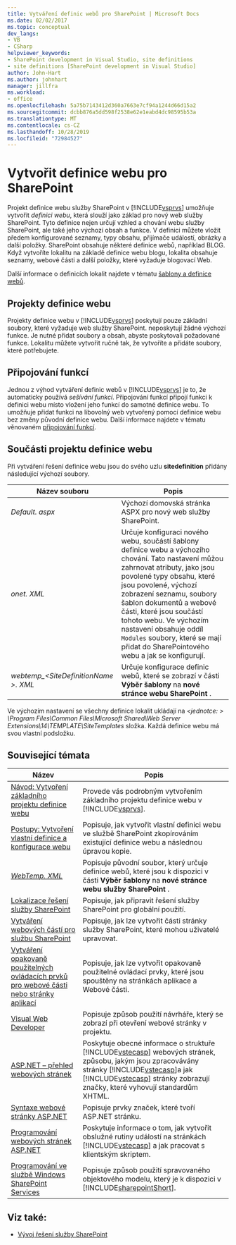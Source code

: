```yaml
---
title: Vytváření definic webů pro SharePoint | Microsoft Docs
ms.date: 02/02/2017
ms.topic: conceptual
dev_langs:
- VB
- CSharp
helpviewer_keywords:
- SharePoint development in Visual Studio, site definitions
- site definitions [SharePoint development in Visual Studio]
author: John-Hart
ms.author: johnhart
manager: jillfra
ms.workload:
- office
ms.openlocfilehash: 5a75b7143412d360a7663e7cf94a1244d66d15a2
ms.sourcegitcommit: dcbb876a5dd598f2538e62e1eabd4dc98595b53a
ms.translationtype: MT
ms.contentlocale: cs-CZ
ms.lasthandoff: 10/28/2019
ms.locfileid: "72984527"
---
```

# <a name="create-site-definitions-for-sharepoint"></a>Vytvořit definice webu pro SharePoint
  Projekt definice webu služby SharePoint v [!INCLUDE[vsprvs](../sharepoint/includes/vsprvs-md.md)] umožňuje vytvořit *definici webu*, která slouží jako základ pro nový web služby SharePoint. Tyto definice nejen určují vzhled a chování webu služby SharePoint, ale také jeho výchozí obsah a funkce. V definici můžete vložit předem konfigurované seznamy, typy obsahu, přijímače událostí, obrázky a další položky. SharePoint obsahuje některé definice webů, například BLOG. Když vytvoříte lokalitu na základě definice webu blogu, lokalita obsahuje seznamy, webové části a další položky, které vyžaduje blogovací Web.

 Další informace o definicích lokalit najdete v tématu [šablony a definice webů](/previous-versions/office/developer/sharepoint-2010/ms434313(v=office.14)).

## <a name="site-definition-projects"></a>Projekty definice webu
 Projekty definice webu v [!INCLUDE[vsprvs](../sharepoint/includes/vsprvs-md.md)] poskytují pouze základní soubory, které vyžaduje web služby SharePoint. neposkytují žádné výchozí funkce. Je nutné přidat soubory a obsah, abyste poskytovali požadované funkce. Lokalitu můžete vytvořit ručně tak, že vytvoříte a přidáte soubory, které potřebujete.

## <a name="feature-stapling"></a>Připojování funkcí
 Jednou z výhod vytváření definic webů v [!INCLUDE[vsprvs](../sharepoint/includes/vsprvs-md.md)] je to, že automaticky používá *sešívání funkcí*. Připojování funkcí připojí funkci k definici webu místo vložení jeho funkcí do samotné definice webu. To umožňuje přidat funkci na libovolný web vytvořený pomocí definice webu bez změny původní definice webu. Další informace najdete v tématu věnovaném [připojování funkcí](/previous-versions/office/developer/sharepoint-2007/bb861862(v=office.12)).

## <a name="site-definition-project-components"></a>Součásti projektu definice webu
 Při vytváření řešení definice webu jsou do svého uzlu **sitedefinition** přidány následující výchozí soubory.

|Název souboru|Popis|
|---------------|-----------------|
|*Default. aspx*|Výchozí domovská stránka ASPX pro nový web služby SharePoint.|
|*onet. XML*|Určuje konfiguraci nového webu, součástí šablony definice webu a výchozího chování. Tato nastavení můžou zahrnovat atributy, jako jsou povolené typy obsahu, které jsou povolené, výchozí zobrazení seznamu, soubory šablon dokumentů a webové části, které jsou součástí tohoto webu. Ve výchozím nastavení obsahuje oddíl `Modules` soubory, které se mají přidat do SharePointového webu a jak se konfigurují.|
|*webtemp_\<SiteDefinitionName >. XML*|Určuje konfigurace definic webů, které se zobrazí v části **Výběr šablony** na **nové stránce webu SharePoint** .|

 Ve výchozím nastavení se všechny definice lokalit ukládají na *\<jednotce: > \Program Files\Common Files\Microsoft Shared\Web Server Extensions\14\TEMPLATE\SiteTemplates* složka. Každá definice webu má svou vlastní podsložku.

## <a name="related-topics"></a>Související témata

|Název|Popis|
|-----------|-----------------|
|[Návod: Vytvoření základního projektu definice webu](../sharepoint/walkthrough-create-a-basic-site-definition-project.md)|Provede vás podrobným vytvořením základního projektu definice webu v [!INCLUDE[vsprvs](../sharepoint/includes/vsprvs-md.md)].|
|[Postupy: Vytvoření vlastní definice a konfigurace webu](/previous-versions/office/developer/sharepoint-2010/ms454677(v=office.14))|Popisuje, jak vytvořit vlastní definici webu ve službě SharePoint zkopírováním existující definice webu a následnou úpravou kopie.|
|[*WebTemp. XML*](/previous-versions/office/developer/sharepoint-2010/ms447717(v=office.14))|Popisuje původní soubor, který určuje definice webů, které jsou k dispozici v části **Výběr šablony** na **nové stránce webu služby SharePoint** .|
|[Lokalizace řešení služby SharePoint](../sharepoint/localizing-sharepoint-solutions.md)|Popisuje, jak připravit řešení služby SharePoint pro globální použití.|
|[Vytváření webových částí pro službu SharePoint](../sharepoint/creating-web-parts-for-sharepoint.md)|Popisuje, jak lze vytvořit části stránky služby SharePoint, které mohou uživatelé upravovat.|
|[Vytváření opakovaně použitelných ovládacích prvků pro webové části nebo stránky aplikací](../sharepoint/creating-reusable-controls-for-web-parts-or-application-pages.md)|Popisuje, jak lze vytvořit opakovaně použitelné ovládací prvky, které jsou spouštěny na stránkách aplikace a Webové části.|
|[Visual Web Developer](/previous-versions/visualstudio/visual-studio-2010/ms178093(v=vs.100))|Popisuje způsob použití návrháře, který se zobrazí při otevření webové stránky v projektu.|
|[ASP.NET – přehled webových stránek](/previous-versions/aspnet/428509ah(v=vs.100))|Poskytuje obecné informace o struktuře [!INCLUDE[vstecasp](../sharepoint/includes/vstecasp-md.md)] webových stránek, způsobu, jakým jsou zpracovávány stránky [!INCLUDE[vstecasp](../sharepoint/includes/vstecasp-md.md)]a jak [!INCLUDE[vstecasp](../sharepoint/includes/vstecasp-md.md)] stránky zobrazují značky, které vyhovují standardům XHTML.|
|[Syntaxe webové stránky ASP.NET](/previous-versions/aspnet/k33801s3(v=vs.100))|Popisuje prvky značek, které tvoří ASP.NET stránku.|
|[Programování webových stránek ASP.NET](/previous-versions/aspnet/0yt4zca8(v=vs.100))|Poskytuje informace o tom, jak vytvořit obslužné rutiny událostí na stránkách [!INCLUDE[vstecasp](../sharepoint/includes/vstecasp-md.md)] a jak pracovat s klientským skriptem.|
|[Programování ve službě Windows SharePoint Services](/previous-versions/office/developer/sharepoint-services/ms430674(v=office.12))|Popisuje způsob použití spravovaného objektového modelu, který je k dispozici v [!INCLUDE[sharepointShort](../sharepoint/includes/sharepointshort-md.md)].|

## <a name="see-also"></a>Viz také:
- [Vývoj řešení služby SharePoint](../sharepoint/developing-sharepoint-solutions.md)
